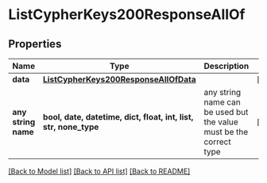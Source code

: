 # ListCypherKeys200ResponseAllOf


## Properties
Name | Type | Description | Notes
------------ | ------------- | ------------- | -------------
**data** | [**ListCypherKeys200ResponseAllOfData**](ListCypherKeys200ResponseAllOfData.md) |  | [optional] 
**any string name** | **bool, date, datetime, dict, float, int, list, str, none_type** | any string name can be used but the value must be the correct type | [optional]

[[Back to Model list]](../README.md#documentation-for-models) [[Back to API list]](../README.md#documentation-for-api-endpoints) [[Back to README]](../README.md)


